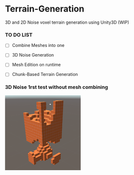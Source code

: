 # Terrain-Generation
3D and 2D Noise voxel terrain generation using Unity3D (WIP)


### TO DO LIST

- [ ] Combine Meshes into one
- [ ] 3D Noise Generation
- [ ] Mesh Edition on runtime
- [ ] Chunk-Based Terrain Generation


### 3D Noise 1rst test without mesh combining
<img src="https://github.com/WiTekh/Terrain-Generation/blob/master/3DNoise_img1.png" width="250">
